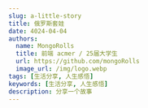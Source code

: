 ```yaml
---
slug: a-little-story
title: 俄罗斯套娃
date: 4024-04-04
authors:
  name: MongoRolls
  title: 前端 acmer / 25届大学生
  url: https://github.com/mongoRolls
  image_url: /img/logo.webp
tags: [生活分享, 人生感悟]
keywords: [生活分享, 人生感悟]
description: 分享一个故事
---
```


<!-- truncate -->

